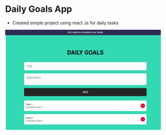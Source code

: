 # Daily Goals App

- Created simple project using react Js for daily tasks 

![DailyGoals](Preview.JPG)



